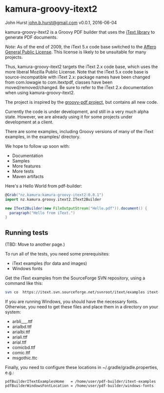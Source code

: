 # kamura-groovy-itext2

John Hurst <john.b.hurst@gmail.com>
v0.0.1, 2016-06-04

kamura-groovy-itext2 is a Groovy PDF builder that uses the [iText library](http://itextpdf.com) to generate PDF documents.

*Note:* As of the end of 2009, the iText 5.x code base switched to the [Affero General Public License](http://itextpdf.com/terms-of-use/index.php).
This license is likely to be unsuitable for many projects.

Thus, kamura-groovy-itext2 targets the iText 2.x code base, which uses the more liberal Mozilla Public License.
Note that the iText 5.x code base is source-incompatible with iText 2.x: package names have been changed from com.lowagie to com.itextpdf, classes have been moved/removed/changed.
Be sure to refer to the iText 2.x documentation when using kamura-groovy-itext2.

The project is inspired by the [groovy-pdf project](http://code.google.com/p/groovy-pdf), but contains all new code.

Currently the code is under development, and still in a very much alpha state.
However, we are already using it for some projects under development at a client.

There are some examples, including Groovy versions of many of the iText examples, in the examples/ directory.

We hope to follow up soon with:

* Documentation
* Samples
* More features
* More tests
* Maven artifacts

Here's a Hello World from pdf-builder:

``` groovy
@Grab("nz.kamura:kamura-groovy-itext2:0.0.1")
import nz.kamura.groovy.itext2.IText2Builder

new IText2Builder(new FileOutputStream("Hello.pdf")).document() {
  paragraph("Hello from iText.")
}
```

## Running tests

(TBD: Move to another page.)

To run all of the tests, you need some prerequisites:

* iText examples (for data and images)
* Windows fonts

Get the iText examples from the SourceForge SVN repository, using a command like this:

``` bash
svn co  https://itext.svn.sourceforge.net/svnroot/itext/examples itext-examples
```

If you are running Windows, you should have the necessary fonts.
Otherwise, you need to get these files and place them in a directory on your system:

* arbli\_\_\_.ttf
* arialbd.ttf
* arialbi.ttf
* ariali.ttf
* arial.ttf
* comicbd.ttf
* comic.ttf
* msgothic.ttc

Finally, you need to configure these locations in \~/.gradle/gradle.properties, e.g.:

```
pdfBuilderITextExamplesHome   = /home/user/pdf-builder/itext-examples
pdfBuilderWindowsFontLocation = /home/user/pdf-builder/windows-fonts
```

